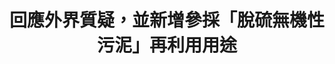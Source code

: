 ---
id: "70"
lang: zh-tw
description: 預告「經濟部事業廢棄物再利用管理辦法」修正草案
propose_date: 2020-05-04
meeting_date: 2020-05-07
publish: "TRUE"
selected: "FALSE"
blog_selected: "FALSE"
thumbnail: https://cm.pdis.nat.gov.tw/images/post/1usm1inInRU_Dgxeu35XEV4828uNQZ6ka.jpg
title: 回應外界質疑，並新增參採「脫硫無機性污泥」再利用用途
introduction:
  content: 部會已經有既定的線上會議，PDIS在確保爭點明確、利害關係人都有被邀請的狀況下，並未另開協作會議，而是加入了他們的線上會議，並協助製作會議逐字稿，以增進公開透明。
color: green
join:
  type: 部
  title: 經濟部公告：預告「經濟部事業廢棄物再利用管理辦法」第23條及第3條附表修正草案
  link: https://join.gov.tw/policies/detail/919de8fc-8984-4f12-a02c-a63f97ecc2a1
  image: https://cm.pdis.nat.gov.tw/images/post/1OzS2gNkp69F1YsonDXHFXN0wTG8Sz8hU.jpg
layout: post
departments:
  - 經濟部
embed:
  transcript:
    links:
      - https://sayit.pdis.nat.gov.tw/2020-05-07-%E9%96%8B%E6%94%BE%E6%94%BF%E5%BA%9C%E7%AC%AC70%E6%AC%A1%E5%8D%94%E4%BD%9C%E6%9C%83%E8%AD%B0
---